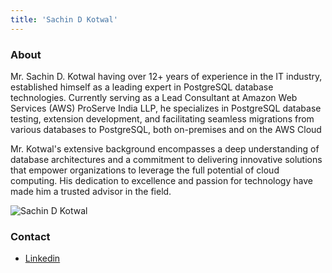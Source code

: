 ```yaml
---
title: 'Sachin D Kotwal'
---
```


### About

Mr. Sachin D. Kotwal having over 12+ years of experience in the IT industry, established himself as a leading expert in PostgreSQL database technologies. Currently serving as a Lead Consultant at Amazon Web Services (AWS) ProServe India LLP, he specializes in PostgreSQL database testing, extension development, and facilitating seamless migrations from various databases to PostgreSQL, both on-premises and on the AWS Cloud

Mr. Kotwal's extensive background encompasses a deep understanding of database architectures and a commitment to delivering innovative solutions that empower organizations to leverage the full potential of cloud computing. His dedication to excellence and passion for technology have made him a trusted advisor in the field.

![Sachin D Kotwal](/images/speakers/sachin-d-kotwal.jpeg)

### Contact

- [Linkedin](https://www.linkedin.com/in/sachindkotwal88/)
